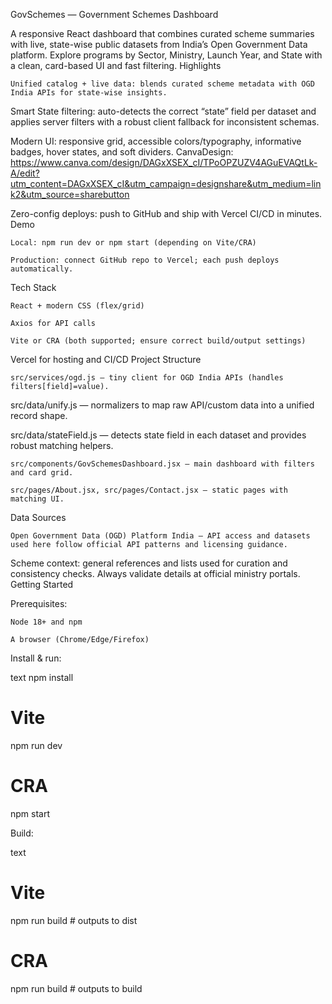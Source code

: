 
GovSchemes — Government Schemes Dashboard

A responsive React dashboard that combines curated scheme summaries with live, state-wise public datasets from India’s Open Government Data platform. Explore programs by Sector, Ministry, Launch Year, and State with a clean, card-based UI and fast filtering.
Highlights

    Unified catalog + live data: blends curated scheme metadata with OGD India APIs for state-wise insights.

Smart State filtering: auto-detects the correct “state” field per dataset and applies server filters with a robust client fallback for inconsistent schemas.

Modern UI: responsive grid, accessible colors/typography, informative badges, hover states, and soft dividers.
CanvaDesign: https://www.canva.com/design/DAGxXSEX_cI/TPoOPZUZV4AGuEVAQtLk-A/edit?utm_content=DAGxXSEX_cI&utm_campaign=designshare&utm_medium=link2&utm_source=sharebutton

Zero-config deploys: push to GitHub and ship with Vercel CI/CD in minutes.
Demo

    Local: npm run dev or npm start (depending on Vite/CRA)

    Production: connect GitHub repo to Vercel; each push deploys automatically.

Tech Stack

    React + modern CSS (flex/grid)

    Axios for API calls

    Vite or CRA (both supported; ensure correct build/output settings)

Vercel for hosting and CI/CD
Project Structure

    src/services/ogd.js — tiny client for OGD India APIs (handles filters[field]=value).

src/data/unify.js — normalizers to map raw API/custom data into a unified record shape.

src/data/stateField.js — detects state field in each dataset and provides robust matching helpers.

    src/components/GovSchemesDashboard.jsx — main dashboard with filters and card grid.

    src/pages/About.jsx, src/pages/Contact.jsx — static pages with matching UI.

Data Sources

    Open Government Data (OGD) Platform India — API access and datasets used here follow official API patterns and licensing guidance.

Scheme context: general references and lists used for curation and consistency checks. Always validate details at official ministry portals.
Getting Started

Prerequisites:

    Node 18+ and npm

    A browser (Chrome/Edge/Firefox)

Install & run:

text
npm install
# Vite
npm run dev
# CRA
npm start

Build:

text
# Vite
npm run build  # outputs to dist
# CRA
npm run build  # outputs to build
